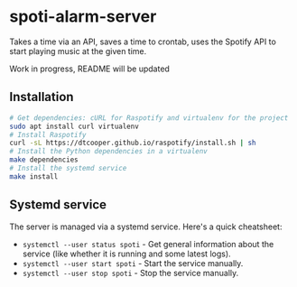 # spoti-alarm-server
Takes a time via an API, saves a time to crontab, uses the Spotify API to start playing music at the given time.

Work in progress, README will be updated

## Installation

```bash
# Get dependencies: cURL for Raspotify and virtualenv for the project
sudo apt install curl virtualenv
# Install Raspotify
curl -sL https://dtcooper.github.io/raspotify/install.sh | sh
# Install the Python dependencies in a virtualenv
make dependencies
# Install the systemd service
make install
```

## Systemd service

The server is managed via a systemd service. Here's a quick cheatsheet:

- `systemctl --user status spoti` - Get general information about the service (like whether it is running and some latest logs).
- `systemctl --user start spoti` - Start the service manually.
- `systemctl --user stop spoti` - Stop the service manually.
